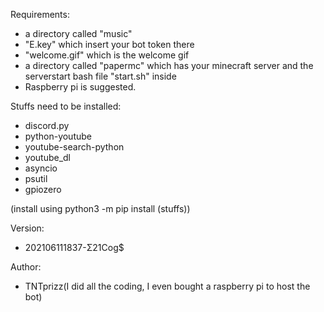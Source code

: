 Requirements:
- a directory called "music"
- "E.key" which insert your bot token there
- "welcome.gif" which is the welcome gif
- a directory called "papermc" which has your minecraft server and the serverstart bash file "start.sh" inside
- Raspberry pi is suggested.

Stuffs need to be installed:
- discord.py
- python-youtube
- youtube-search-python
- youtube_dl
- asyncio
- psutil
- gpiozero

(install using python3 -m pip install (stuffs))

Version:
- 202106111837-Σ21Cog$

Author:
- TNTprizz(I did all the coding, I even bought a raspberry pi to host the bot)
